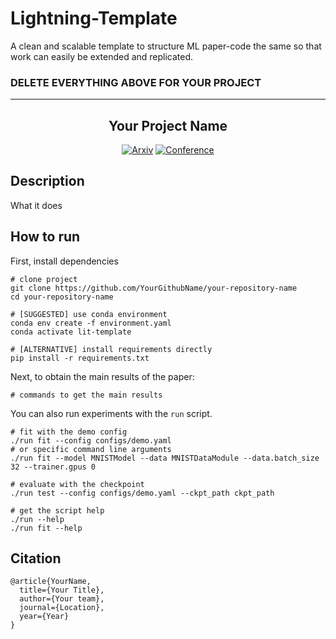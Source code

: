 # Lightning-Template

A clean and scalable template to structure ML paper-code the same so that work can easily be extended and replicated.

### DELETE EVERYTHING ABOVE FOR YOUR PROJECT

---

<div align="center">

<h2 id="your-project-name">Your Project Name</h2>

<p>
<a href="https://arxiv.org/abs/1706.03762"><img src="http://img.shields.io/badge/arxiv-1706.03762-B31B1B.svg" alt="Arxiv" /></a>
<a href="https://proceedings.neurips.cc/paper/2017/file/3f5ee243547dee91fbd053c1c4a845aa-Paper.pdf"><img src="http://img.shields.io/badge/NeurIPS-2017-4b44ce.svg" alt="Conference" /></a>
</p>

</div>

## Description
What it does

## How to run
First, install dependencies
```console
# clone project
git clone https://github.com/YourGithubName/your-repository-name
cd your-repository-name

# [SUGGESTED] use conda environment
conda env create -f environment.yaml
conda activate lit-template

# [ALTERNATIVE] install requirements directly
pip install -r requirements.txt
```

Next, to obtain the main results of the paper:
```console
# commands to get the main results
```

You can also run experiments with the `run` script.
```console
# fit with the demo config
./run fit --config configs/demo.yaml
# or specific command line arguments
./run fit --model MNISTModel --data MNISTDataModule --data.batch_size 32 --trainer.gpus 0

# evaluate with the checkpoint
./run test --config configs/demo.yaml --ckpt_path ckpt_path

# get the script help
./run --help
./run fit --help
```

## Citation
```
@article{YourName,
  title={Your Title},
  author={Your team},
  journal={Location},
  year={Year}
}
```
